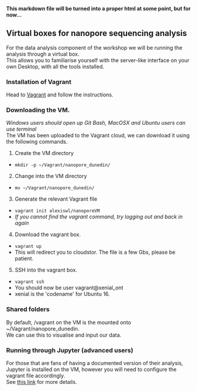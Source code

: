 **This markdown file will be turned into a proper html at some point, but for now...**
## Virtual boxes for nanopore sequencing analysis
For the data analysis component of the workshop we will be running the analysis through a virtual box.  
This allows you to familiarise yourself with the server-like interface on your own Desktop, with all the tools installed.

### Installation of Vagrant
Head to [Vagrant](https://www.vagrantup.com/downloads.html) and follow the instructions.

### Downloading the VM.
*Windows users should open up Git Bash, MacOSX and Ubuntu users can use terminal*  
The VM has been uploaded to the Vagrant cloud, we can download it using the following commands.
1. Create the VM directory
  + `mkdir -p ~/Vagrant/nanopore_dunedin/`  
2. Change into the VM directory
  + `mv ~/Vagrant/nanopore_dunedin/`  
3. Generate the relevant Vagrant file
  + `vagrant init alexiswl/nanoporeVM`
  + *If you cannot find the vagrant command, try logging out and back in again*
4. Download the vagrant box.
  + `vagrant up`
  + This will redirect you to cloudstor. The file is a few Gbs, please be patient.
5. SSH into the vagrant box.
  + `vagrant ssh`
  + You should now be user vagrant@xenial_ont
  + xenial is the 'codename' for Ubuntu 16.

### Shared folders
By default, /vagrant on the VM is the mounted onto ~/Vagrant/nanopore_dunedin.  
We can use this to visualise and input our data.

### Running through Jupyter (advanced users)
For those that are fans of having a documented version of their analysis,
Jupyter is installed on the VM, however you will need to configure the vagrant file accordingly.  
See [this link](http://pythondata.com/jupyter-vagrant/) for more details.  
